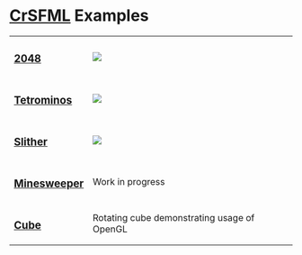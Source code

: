 <h1><a href="https://github.com/oprypin/crsfml">CrSFML</a> Examples</h1>

<table><tr>
  <td>
    <h3><a href="2048">2048</a></h3>
  </td><td>
    <a href="http://gfycat.com/WhirlwindZealousFlatfish">
    <img src="http://zippy.gfycat.com/WhirlwindZealousFlatfish.gif"/></a>
  </td>
</tr><tr>
  <td>
    <h3><a href="tetrominos">Tetrominos</a></h3>
  </td><td>
    <a href="http://gfycat.com/IgnorantSoupyAnnelida">
    <img src="http://zippy.gfycat.com/IgnorantSoupyAnnelida.gif"/></a>
  </td>
</tr><tr>
  <td>
    <h3><a href="slither">Slither</a></h3>
  </td><td>
    <a href="http://gfycat.com/EachWaryAmazondolphin">
    <img src="http://giant.gfycat.com/AchingReflectingBunny.gif"/></a>
  </td>
</tr><tr>
  <td>
    <h3><a href="minesweeper">Minesweeper</a></h3>
  </td><td>
    Work in progress
  </td>
</tr><tr>
  <td>
    <h3><a href="cube">Cube</a></h3>
  </td><td>
    Rotating cube demonstrating usage of OpenGL
  </td>
</tr></table>

